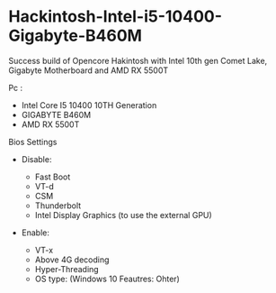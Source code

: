 # Hackintosh-Intel-i5-10400-Gigabyte-B460M
Success build of Opencore Hakintosh with Intel 10th gen Comet Lake, Gigabyte Motherboard and AMD RX 5500T

Pc : 
  - Intel Core I5 10400 10TH Generation
  - GIGABYTE B460M 
  - AMD RX 5500T
  
  
Bios Settings
  - Disable:
    - Fast Boot
    - VT-d 
    - CSM
    - Thunderbolt
    - Intel Display Graphics (to use the external GPU)

  - Enable:
    - VT-x
    - Above 4G decoding
    - Hyper-Threading
    - OS type: (Windows 10 Feautres: Ohter)
